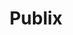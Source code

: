 ---
title: "Publix"
url: /port-saint-lucie/publix-southeast-port-saint-lucie-boulevard/
shop: Supermarkt
---